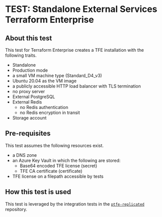 # TEST: Standalone External Services Terraform Enterprise

## About this test

This test for Terraform Enterprise creates a TFE
installation with the following traits.

- Standalone
- Production mode
- a small VM machine type (Standard_D4_v3)
- Ubuntu 20.04 as the VM image
- a publicly accessible HTTP load balancer with TLS termination
- no proxy server
- External PostgreSQL
- External Redis
  - no Redis authentication
  - no Redis encryption in transit
- Storage account

## Pre-requisites

This test assumes the following resources exist.

- a DNS zone
- an Azure Key Vault in which the following are stored:
  - Base64 encoded TFE license (secret)
  - TFE CA certificate (certificate)
- TFE license on a filepath accessible by tests

## How this test is used

This test is leveraged by the integration tests in the [`ptfe-replicated`](https://github.com/hashicorp/ptfe-replicated/blob/main/.circleci/config.yml)
repository.
